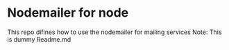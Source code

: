 # Nodemailer for node

This repo difines how to use the nodemailer for mailing services
Note: This is dummy Readme.md
